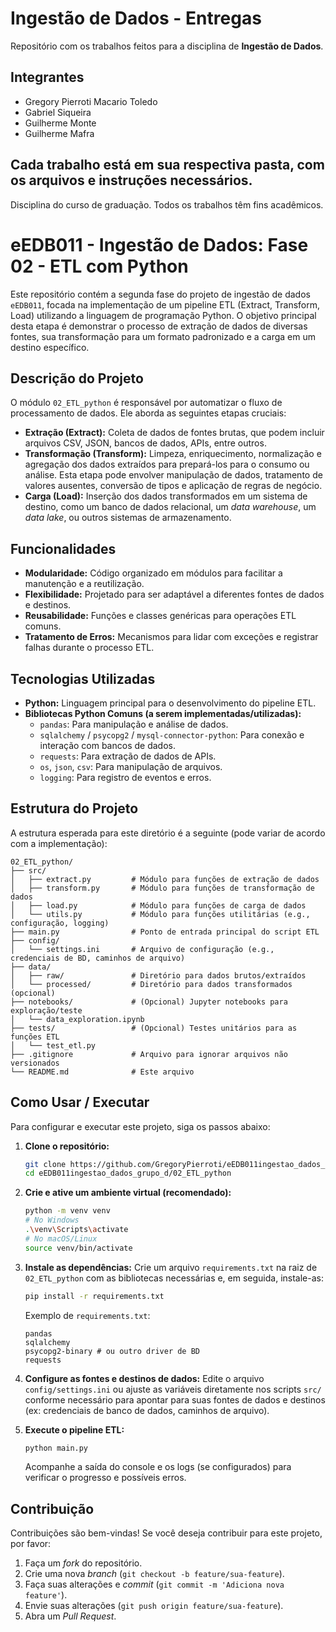# Ingestão de Dados - Entregas

Repositório com os trabalhos feitos para a disciplina de **Ingestão de Dados**.

## Integrantes

- Gregory Pierroti Macario Toledo  
- Gabriel Siqueira  
- Guilherme Monte  
- Guilherme Mafra  

Cada trabalho está em sua respectiva pasta, com os arquivos e instruções necessários.
---

Disciplina do curso de graduação. Todos os trabalhos têm fins acadêmicos.


# eEDB011 - Ingestão de Dados: Fase 02 - ETL com Python

Este repositório contém a segunda fase do projeto de ingestão de dados `eEDB011`, focada na implementação de um pipeline ETL (Extract, Transform, Load) utilizando a linguagem de programação Python. O objetivo principal desta etapa é demonstrar o processo de extração de dados de diversas fontes, sua transformação para um formato padronizado e a carga em um destino específico.

## Descrição do Projeto

O módulo `02_ETL_python` é responsável por automatizar o fluxo de processamento de dados. Ele aborda as seguintes etapas cruciais:

*   **Extração (Extract):** Coleta de dados de fontes brutas, que podem incluir arquivos CSV, JSON, bancos de dados, APIs, entre outros.
*   **Transformação (Transform):** Limpeza, enriquecimento, normalização e agregação dos dados extraídos para prepará-los para o consumo ou análise. Esta etapa pode envolver manipulação de dados, tratamento de valores ausentes, conversão de tipos e aplicação de regras de negócio.
*   **Carga (Load):** Inserção dos dados transformados em um sistema de destino, como um banco de dados relacional, um *data warehouse*, um *data lake*, ou outros sistemas de armazenamento.

## Funcionalidades

*   **Modularidade:** Código organizado em módulos para facilitar a manutenção e a reutilização.
*   **Flexibilidade:** Projetado para ser adaptável a diferentes fontes de dados e destinos.
*   **Reusabilidade:** Funções e classes genéricas para operações ETL comuns.
*   **Tratamento de Erros:** Mecanismos para lidar com exceções e registrar falhas durante o processo ETL.

## Tecnologias Utilizadas

*   **Python:** Linguagem principal para o desenvolvimento do pipeline ETL.
*   **Bibliotecas Python Comuns (a serem implementadas/utilizadas):**
    *   `pandas`: Para manipulação e análise de dados.
    *   `sqlalchemy` / `psycopg2` / `mysql-connector-python`: Para conexão e interação com bancos de dados.
    *   `requests`: Para extração de dados de APIs.
    *   `os`, `json`, `csv`: Para manipulação de arquivos.
    *   `logging`: Para registro de eventos e erros.

## Estrutura do Projeto

A estrutura esperada para este diretório é a seguinte (pode variar de acordo com a implementação):

```
02_ETL_python/
├── src/
│   ├── extract.py         # Módulo para funções de extração de dados
│   ├── transform.py       # Módulo para funções de transformação de dados
│   ├── load.py            # Módulo para funções de carga de dados
│   └── utils.py           # Módulo para funções utilitárias (e.g., configuração, logging)
├── main.py                # Ponto de entrada principal do script ETL
├── config/
│   └── settings.ini       # Arquivo de configuração (e.g., credenciais de BD, caminhos de arquivo)
├── data/
│   ├── raw/               # Diretório para dados brutos/extraídos
│   └── processed/         # Diretório para dados transformados (opcional)
├── notebooks/             # (Opcional) Jupyter notebooks para exploração/teste
│   └── data_exploration.ipynb
├── tests/                 # (Opcional) Testes unitários para as funções ETL
│   └── test_etl.py
├── .gitignore             # Arquivo para ignorar arquivos não versionados
└── README.md              # Este arquivo
```

## Como Usar / Executar

Para configurar e executar este projeto, siga os passos abaixo:

1.  **Clone o repositório:**

    ```bash
    git clone https://github.com/GregoryPierroti/eEDB011ingestao_dados_grupo_d.git
    cd eEDB011ingestao_dados_grupo_d/02_ETL_python
    ```

2.  **Crie e ative um ambiente virtual (recomendado):**

    ```bash
    python -m venv venv
    # No Windows
    .\venv\Scripts\activate
    # No macOS/Linux
    source venv/bin/activate
    ```

3.  **Instale as dependências:**
    Crie um arquivo `requirements.txt` na raiz de `02_ETL_python` com as bibliotecas necessárias e, em seguida, instale-as:

    ```bash
    pip install -r requirements.txt
    ```

    Exemplo de `requirements.txt`:
    ```
    pandas
    sqlalchemy
    psycopg2-binary # ou outro driver de BD
    requests
    ```

4.  **Configure as fontes e destinos de dados:**
    Edite o arquivo `config/settings.ini` ou ajuste as variáveis diretamente nos scripts `src/` conforme necessário para apontar para suas fontes de dados e destinos (ex: credenciais de banco de dados, caminhos de arquivo).

5.  **Execute o pipeline ETL:**

    ```bash
    python main.py
    ```

    Acompanhe a saída do console e os logs (se configurados) para verificar o progresso e possíveis erros.

## Contribuição

Contribuições são bem-vindas! Se você deseja contribuir para este projeto, por favor:

1.  Faça um *fork* do repositório.
2.  Crie uma nova *branch* (`git checkout -b feature/sua-feature`).
3.  Faça suas alterações e *commit* (`git commit -m 'Adiciona nova feature'`).
4.  Envie suas alterações (`git push origin feature/sua-feature`).
5.  Abra um *Pull Request*.

